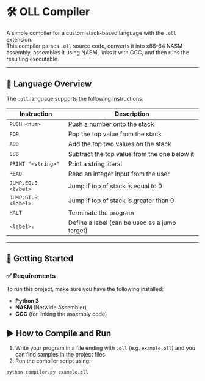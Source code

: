 # 🛠️ OLL Compiler
A simple compiler for a custom stack-based language with the `.oll` extension.  
This compiler parses `.oll` source code, converts it into x86-64 NASM assembly, assembles it using NASM, links it with GCC, and then runs the resulting executable.

---

## 📄 Language Overview

The `.oll` language supports the following instructions:

| Instruction           | Description                                      |
|-----------------------|--------------------------------------------------|
| `PUSH <num>`          | Push a number onto the stack                     |
| `POP`                 | Pop the top value from the stack                 |
| `ADD`                 | Add the top two values on the stack              |
| `SUB`                 | Subtract the top value from the one below it     |
| `PRINT "<string>"`    | Print a string literal                           |
| `READ`                | Read an integer input from the user              |
| `JUMP.EQ.0 <label>`   | Jump if top of stack is equal to 0               |
| `JUMP.GT.0 <label>`   | Jump if top of stack is greater than 0           |
| `HALT`                | Terminate the program                            |
| `<label>:`            | Define a label (can be used as a jump target)    |

---

## 🚀 Getting Started

### ✅ Requirements

To run this project, make sure you have the following installed:

- **Python 3**
- **NASM** (Netwide Assembler)
- **GCC** (for linking the assembly code)

## ▶️ How to Compile and Run

1. Write your program in a file ending with `.oll` (e.g. `example.oll`) and you can find samples in the project files
2. Run the compiler script using:

```bash
python compiler.py example.oll
